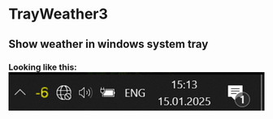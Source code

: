 # TrayWeather3
## Show weather in windows system tray
### Looking like this: ![](https://github.com/verelex/TrayWeather3/blob/master/tray2.png) 

